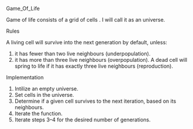Game_Of_Life

Game of life consists of a grid of cells . I will call it as an universe.

Rules

A living cell will survive into the next generation by default, unless:
1. it has fewer than two live neighbours (underpopulation).
2. it has more than three live neighbours (overpopulation).
A dead cell will spring to life if it has exactly three live neighbours (reproduction).


Implementation

1. Intilize an empty universe.
2. Set cells in the universe.
3. Determine if a given cell survives to the next iteration, based on its neighbours.
4. Iterate the function.
5. Iterate steps 3–4 for the desired number of generations.

